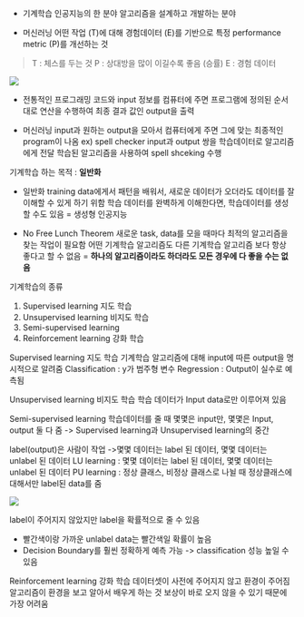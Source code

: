 

- 기계학습
인공지능의 한 분야
알고리즘을 설계하고 개발하는 분야



- 머신러닝
어떤 작업 (T)에 대해 경험데이터 (E)를 기반으로 특정 performance metric (P)를 개선하는 것 

>T : 체스를 두는 것
>P : 상대방을 많이 이길수록 좋음 (승률)
>E  : 경험 데이터 




![](https://i.imgur.com/jYzv80B.png)

- 전통적인 프로그래밍
	코드와 input 정보를 컴퓨터에 주면 프로그램에 정의된 순서대로 연산을 수행하여 최종 결과 값인 output을 출력

- 머신러닝
	input과 원하는 output을 모아서 컴퓨터에게 주면 그에 맞는 최종적인 program이 나옴
	ex) spell checker
	input과 output 쌍을 학습데이터로 알고리즘에게 전달
	학습된 알고리즘을 사용하여 spell shceking 수행





기계학습 하는 목적 : **일반화**

- 일반화
training data에게서 패턴을 배워서, 새로운 데이터가 오더라도 데이터를 잘 이해할 수 있게 하기 위함
학습 데이터를 완벽하게 이해한다면, 학습데이터를 생성할 수도 있음 = 생성형 인공지능


- No Free Lunch Theorem
새로운 task, data를 모을 때마다 최적의 알고리즘을 찾는 작업이 필요함
어떤 기계학습 알고리즘도 다른 기계학습 알고리즘 보다 항상 좋다고 할 수 없음
= **하나의 알고리즘이라도 하더라도 모든 경우에 다 좋을 수는 없음**






기계학습의 종류
1. Supervised learning 지도 학습
2. Unsupervised learning 비지도 학습
3. Semi-supervised learning 
4. Reinforcement learning 강화 학습



Supervised learning 지도 학습
기계학습 알고리즘에 대해 input에 따른 output을 명시적으로 알려줌
	Classification : y가 범주형 변수
	Regression : Output이 실수로 예측됨



Unsupervised learning 비지도 학습
학습 데이터가 Input data로만 이루어져 있음



Semi-supervised learning 
학습데이터를 줄 때 몇몇은 input만, 몇몇은 Input, output 둘 다 줌
-> Supervised learning과 Unsupervised learning의 중간

label(output)은 사람이 작업
->몇몇 데이터는 label 된 데이터, 몇몇 데이터는 unlabel 된 데이터 
	LU learning : 몇몇 데이터는 label 된 데이터, 몇몇 데이터는 unlabel 된 데이터
	PU learning : 정상 클래스, 비정상 클래스로 나뉠 때 정상클래스에 대해서만 label된 data를 줌

![](https://i.imgur.com/2fmSIWL.png)

label이 주어지지 않았지만 label을 확률적으로 줄 수 있음
- 빨간색이랑 가까운 unlabel data는 빨간색일 확률이 높음
- Decision Boundary를 훨씬 정확하게 예측 가능 -> classification 성능 높일 수 있음



Reinforcement learning 강화 학습
데이터셋이 사전에 주어지지 않고 환경이 주어짐
알고리즘이 환경을 보고 알아서 배우게 하는 것
보상이 바로 오지 않을 수 있기 때문에 가장 어려움


